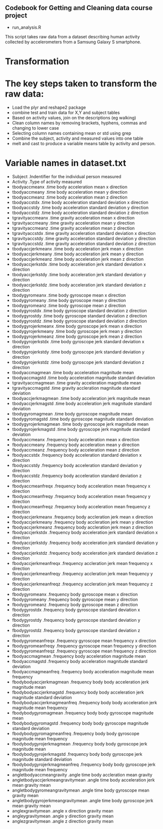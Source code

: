 ## Codebook for Getting and Cleaning data course project

* run_analysis.R

This script takes raw data from a dataset describing human activity
collected by accelerometers from a Samsung Galaxy S smartphone.

# Transformation
# The key steps taken to transform the raw data:

* Load the plyr and reshape2 package
* combine test and train data for X,Y and subject tables
* Based on activity values, join on the descriptions (eg walking)
* Clean column names by removing brackets, hyphens, commas and changing to lower case
* Selecting column names containing mean or std using grep
* Combine the subject, activity and measured values into one table
* melt and cast to produce a variable means table by activity and person.

# Variable names in dataset.txt

* Subject .Indentifier for the individual person measured
* Activity .Type of activity measured
* tbodyaccmeanx .time body acceleration mean x direction
* tbodyaccmeany .time body acceleration mean y direction
* tbodyaccmeanz .time body acceleration mean z direction
* tbodyaccstdx .time body acceleration standard deviation x direction
* tbodyaccstdy .time body acceleration standard deviation y direction
* tbodyaccstdz .time body acceleration standard deviation z direction
* tgravityaccmeanx .time gravity acceleration mean x direction
* tgravityaccmeany .time gravity acceleration mean y direction
* tgravityaccmeanz .time gravity acceleration mean z direction
* tgravityaccstdx .time gravity acceleration standard deviation x direction
* tgravityaccstdy .time gravity acceleration standard deviation y direction
* tgravityaccstdz .time gravity acceleration standard deviation z direction
* tbodyaccjerkmeanx .time body acceleration jerk mean x direction
* tbodyaccjerkmeany .time body acceleration jerk mean y direction
* tbodyaccjerkmeanz .time body acceleration jerk mean z direction
* tbodyaccjerkstdx .time body acceleration jerk standard deviation x direction
* tbodyaccjerkstdy .time body acceleration jerk standard deviation y direction
* tbodyaccjerkstdz .time body acceleration jerk standard deviation z direction
* tbodygyromeanx .time body gyroscope mean x direction
* tbodygyromeany .time body gyroscope mean y direction
* tbodygyromeanz .time body gyroscope mean z direction
* tbodygyrostdx .time body gyroscope standard deviation z direction
* tbodygyrostdy .time body gyroscope standard deviation z direction
* tbodygyrostdz .time body gyroscope standard deviation z direction
* tbodygyrojerkmeanx .time body gyroscope jerk mean x direction
* tbodygyrojerkmeany .time body gyroscope jerk mean y direction
* tbodygyrojerkmeanz .time body gyroscope jerk mean z direction
* tbodygyrojerkstdx .time body gyroscope jerk standard deviation x direction
* tbodygyrojerkstdy .time body gyroscope jerk standard deviation y direction
* tbodygyrojerkstdz .time body gyroscope jerk standard deviation z direction
* tbodyaccmagmean .time body acceleration magnitude mean
* tbodyaccmagstd .time body acceleration magnitude standard deviation
* tgravityaccmagmean .time gravity acceleration magnitude mean
* tgravityaccmagstd .time gravity accleration magnitude standard deviation
* tbodyaccjerkmagmean .time body acceleration jerk magnitude mean
* tbodyaccjerkmagstd .time body acceleration jerk magnitude standard deviation
* tbodygyromagmean .time body gyroscope magnitude mean
* tbodygyromagstd .time body gyroscope magnitude standard deviation
* tbodygyrojerkmagmean .time body gyroscope jerk magnitude mean
* tbodygyrojerkmagstd .time body gyroscope jerk magnitude standard deviation
* fbodyaccmeanx .frequency body acceleration mean x direction
* fbodyaccmeany .frequency body acceleration mean y direction
* fbodyaccmeanz .frequency body acceleration mean z direction
* fbodyaccstdx .frequency body acceleration standard deviation x direction
* fbodyaccstdy .frequency body acceleration standard deviation y direction
* fbodyaccstdz .frequency body acceleration standard deviation z direction
* fbodyaccmeanfreqx .frequency body acceleration mean frequency x direction
* fbodyaccmeanfreqy .frequency body acceleration mean frequency y direction
* fbodyaccmeanfreqz .frequency body acceleration mean frequency z direction
* fbodyaccjerkmeanx .frequency body accleration jerk mean x direction
* fbodyaccjerkmeany .frequency body accleration jerk mean y direction
* fbodyaccjerkmeanz .frequency body accleration jerk mean z direction
* fbodyaccjerkstdx .frequency body acceleration jerk standard deviation x direction
* fbodyaccjerkstdy .frequency body acceleration jerk standard deviation y direction
* fbodyaccjerkstdz .frequency body acceleration jerk standard deviation z direction
* fbodyaccjerkmeanfreqx .frequency accleration jerk mean frequency x direction
* fbodyaccjerkmeanfreqy .frequency accleration jerk mean frequency y direction
* fbodyaccjerkmeanfreqz .frequency accleration jerk mean frequency z direction
* fbodygyromeanx .frequency body gyroscope mean x direction
* fbodygyromeany .frequency body gyroscope mean y direction
* fbodygyromeanz .frequency body gyroscope mean z direction
* fbodygyrostdx .frequency body gyroscope standard deviation x direction
* fbodygyrostdy .frequency body gyroscope standard deviation y direction
* fbodygyrostdz .frequency body gyroscope standard deviation z direction
* fbodygyromeanfreqx .frequency gyroscope mean frequency x direction
* fbodygyromeanfreqy .frequency gyroscope mean frequency y direction
* fbodygyromeanfreqz .frequency gyroscope mean frequency z direction
* fbodyaccmagmean .frequency body acceleration magnitude mean
* fbodyaccmagstd .frequency body acceleration magnitude standard deviation
* fbodyaccmagmeanfreq .frequency body acceleration magnitude mean frequency
* fbodybodyaccjerkmagmean .frequency body body acceleration jerk magnitude mean
* fbodybodyaccjerkmagstd .frequency body body acceleration jerk magnitude standard deviation
* fbodybodyaccjerkmagmeanfreq .frequency body body acceleration jerk magnitude mean frequency
* fbodybodygyromagmean .frequency body body gyroscope magnitude mean
* fbodybodygyromagstd .frequency body body gyroscope magnitude standard deviation
* fbodybodygyromagmeanfreq .frequency body body gyroscope magnitude mean frequency
* fbodybodygyrojerkmagmean .frequency body body gyroscope jerk magnitude mean
* fbodybodygyrojerkmagstd .frequency body body gyroscope jerk magnitude standard deviation
* fbodybodygyrojerkmagmeanfreq .frequency body body gyroscope jerk magnitude mean frequency
* angletbodyaccmeangravity .angle time body accleration mean gravity
* angletbodyaccjerkmeangravitymean .angle time body acceleration jerk mean gravity mean
* angletbodygyromeangravitymean .angle time body gyroscope mean gravity mean
* angletbodygyrojerkmeangravitymean .angle time body gyroscope jerk mean gravity mean
* anglexgravitymean .angle x direction gravity mean
* angleygravitymean .angle y direction gravity mean
* anglezgravitymean .angle z direction gravity mean


